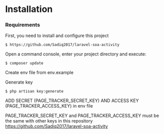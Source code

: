 Installation
============

### Requirements

First, you need to install and configure this project
```console
$ https://github.com/Sadiq2017/laravel-soa-activity
```

Open a command console, enter your project directory and execute:

```console
$ composer update
```

Create env file from env.example

Generate key
```console
$ php artisan key:generate
```

ADD SECRET (PAGE_TRACKER_SECRET_KEY) AND ACCESS KEY (PAGE_TRACKER_ACCESS_KEY) in env file

PAGE_TRACKER_SECRET_KEY and PAGE_TRACKER_ACCESS_KEY  must be the same with other keys in this repository 
https://github.com/Sadiq2017/laravel-soa-activity
